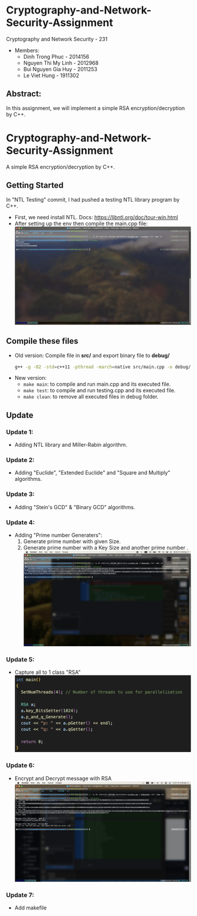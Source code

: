 # Cryptography-and-Network-Security-Assignment
Cryptography and Network Security - 231

- Members:
  - Dinh Trong Phuc - 2014156
  - Nguyen Thi My Linh - 2012968
  - Bui Nguyen Gia Huy - 2011253
  - Le Viet Hung - 1911302

## Abstract:

In this assignment, we will implement a simple RSA encryption/decryption by C++.

# Cryptography-and-Network-Security-Assignment
A simple RSA encryption/decryption by C++.

## Getting Started

In "NTL Testing" commit, I had pushed a testing NTL library program by C++.

- First, we need install NTL. Docs: https://libntl.org/doc/tour-win.html
- After setting up the env then compile the main.cpp file:
  ![Testing program](/img/testing.png "testing in terminal")

## Compile these files
- Old version: 
  Compile file in __src/__ and export binary file to __debug/__
  ```bash
  g++ -g -O2 -std=c++11 -pthread -march=native src/main.cpp -o debug/main -lntl -lgmp -lm
  ```
- New version: 
  - ```make main```: to compile and run main.cpp and its executed file.
  - ```make test```: to compile and run testing.cpp and its executed file.
  - ```make clean```: to remove all executed files in debug folder.

## Update 

### Update 1:
* Adding NTL library and Miller-Rabin algorithm.

### Update 2:
* Adding "Euclide", "Extended Euclide" and "Square and Multiply" algorithms.

### Update 3:
* Adding "Stein's GCD" & "Binary GCD" algorithms.

### Update 4:
* Adding "Prime number Generaters":
  1) Generate prime number with given Size.
  2) Generate prime number with a Key Size and another prime number .
  ![Testing program](/img/test2.png "2 primes p and q")

### Update 5:
* Capture all to 1 class "RSA"
![Testing program](/img/update5.png "Main function using RSA class")

### Update 6:
* Encrypt and Decrypt message with RSA
![Testing program](/img/testRSA.png "Testing RSA function")

### Update 7:
* Add makefile